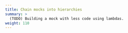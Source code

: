 ```yaml
---
title: Chain mocks into hierarchies
summary: >
  (TODO) Building a mock with less code using lambdas.
weight: 110
---
```

